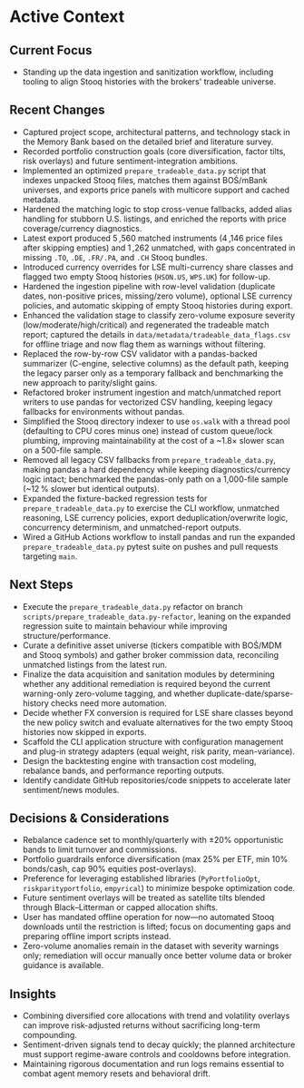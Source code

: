 # Active Context

## Current Focus

- Standing up the data ingestion and sanitization workflow, including tooling to align Stooq histories with the brokers' tradeable universe.

## Recent Changes

- Captured project scope, architectural patterns, and technology stack in the Memory Bank based on the detailed brief and literature survey.
- Recorded portfolio construction goals (core diversification, factor tilts, risk overlays) and future sentiment-integration ambitions.
- Implemented an optimized `prepare_tradeable_data.py` script that indexes unpacked Stooq files, matches them against BOŚ/mBank universes, and exports price panels with multicore support and cached metadata.
- Hardened the matching logic to stop cross-venue fallbacks, added alias handling for stubborn U.S. listings, and enriched the reports with price coverage/currency diagnostics.
- Latest export produced 5 ,560 matched instruments (4 ,146 price files after skipping empties) and 1 ,262 unmatched, with gaps concentrated in missing `.TO`, `.DE`, `.FR/.PA`, and `.CH` Stooq bundles.
- Introduced currency overrides for LSE multi-currency share classes and flagged two empty Stooq histories (`HSON.US`, `WPS.UK`) for follow-up.
- Hardened the ingestion pipeline with row-level validation (duplicate dates, non-positive prices, missing/zero volume), optional LSE currency policies, and automatic skipping of empty Stooq histories during export.
- Enhanced the validation stage to classify zero-volume exposure severity (low/moderate/high/critical) and regenerated the tradeable match report; captured the details in `data/metadata/tradeable_data_flags.csv` for offline triage and now flag them as warnings without filtering.
- Replaced the row-by-row CSV validator with a pandas-backed summarizer (C-engine, selective columns) as the default path, keeping the legacy parser only as a temporary fallback and benchmarking the new approach to parity/slight gains.
- Refactored broker instrument ingestion and match/unmatched report writers to use pandas for vectorized CSV handling, keeping legacy fallbacks for environments without pandas.
- Simplified the Stooq directory indexer to use `os.walk` with a thread pool (defaulting to CPU cores minus one) instead of custom queue/lock plumbing, improving maintainability at the cost of a ~1.8× slower scan on a 500-file sample.
- Removed all legacy CSV fallbacks from `prepare_tradeable_data.py`, making pandas a hard dependency while keeping diagnostics/currency logic intact; benchmarked the pandas-only path on a 1,000-file sample (~12 % slower but identical outputs).
- Expanded the fixture-backed regression tests for `prepare_tradeable_data.py` to exercise the CLI workflow, unmatched reasoning, LSE currency policies, export deduplication/overwrite logic, concurrency determinism, and unmatched-report outputs.
- Wired a GitHub Actions workflow to install pandas and run the expanded `prepare_tradeable_data.py` pytest suite on pushes and pull requests targeting `main`.

## Next Steps

- Execute the `prepare_tradeable_data.py` refactor on branch `scripts/prepare_tradeable_data.py-refactor`, leaning on the expanded regression suite to maintain behaviour while improving structure/performance.
- Curate a definitive asset universe (tickers compatible with BOŚ/MDM and Stooq symbols) and gather broker commission data, reconciling unmatched listings from the latest run.
- Finalize the data acquisition and sanitation modules by determining whether any additional remediation is required beyond the current warning-only zero-volume tagging, and whether duplicate-date/sparse-history checks need more automation.
- Decide whether FX conversion is required for LSE share classes beyond the new policy switch and evaluate alternatives for the two empty Stooq histories now skipped in exports.
- Scaffold the CLI application structure with configuration management and plug-in strategy adapters (equal weight, risk parity, mean-variance).
- Design the backtesting engine with transaction cost modeling, rebalance bands, and performance reporting outputs.
- Identify candidate GitHub repositories/code snippets to accelerate later sentiment/news modules.

## Decisions & Considerations

- Rebalance cadence set to monthly/quarterly with ±20% opportunistic bands to limit turnover and commissions.
- Portfolio guardrails enforce diversification (max 25% per ETF, min 10% bonds/cash, cap 90% equities post-overlays).
- Preference for leveraging established libraries (`PyPortfolioOpt`, `riskparityportfolio`, `empyrical`) to minimize bespoke optimization code.
- Future sentiment overlays will be treated as satellite tilts blended through Black–Litterman or capped allocation shifts.
- User has mandated offline operation for now—no automated Stooq downloads until the restriction is lifted; focus on documenting gaps and preparing offline import scripts instead.
- Zero-volume anomalies remain in the dataset with severity warnings only; remediation will occur manually once better volume data or broker guidance is available.

## Insights

- Combining diversified core allocations with trend and volatility overlays can improve risk-adjusted returns without sacrificing long-term compounding.
- Sentiment-driven signals tend to decay quickly; the planned architecture must support regime-aware controls and cooldowns before integration.
- Maintaining rigorous documentation and run logs remains essential to combat agent memory resets and behavioral drift.
